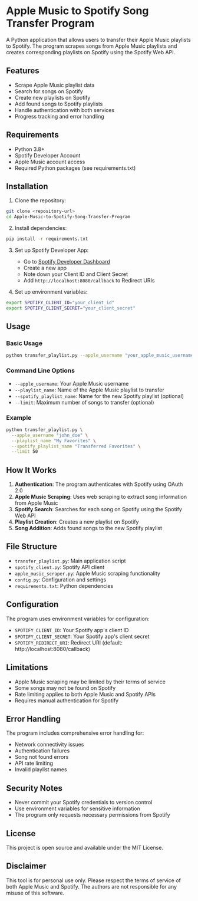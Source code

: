 # Apple Music to Spotify Song Transfer Program

A Python application that allows users to transfer their Apple Music playlists to Spotify. The program scrapes songs from Apple Music playlists and creates corresponding playlists on Spotify using the Spotify Web API.

## Features

- Scrape Apple Music playlist data
- Search for songs on Spotify
- Create new playlists on Spotify
- Add found songs to Spotify playlists
- Handle authentication with both services
- Progress tracking and error handling

## Requirements

- Python 3.8+
- Spotify Developer Account
- Apple Music account access
- Required Python packages (see requirements.txt)

## Installation

1. Clone the repository:
```bash
git clone <repository-url>
cd Apple-Music-to-Spotify-Song-Transfer-Program
```

2. Install dependencies:
```bash
pip install -r requirements.txt
```

3. Set up Spotify Developer App:
   - Go to [Spotify Developer Dashboard](https://developer.spotify.com/dashboard)
   - Create a new app
   - Note down your Client ID and Client Secret
   - Add `http://localhost:8080/callback` to Redirect URIs

4. Set up environment variables:
```bash
export SPOTIFY_CLIENT_ID="your_client_id"
export SPOTIFY_CLIENT_SECRET="your_client_secret"
```

## Usage

### Basic Usage

```bash
python transfer_playlist.py --apple_username "your_apple_music_username" --playlist_name "Your Playlist Name"
```

### Command Line Options

- `--apple_username`: Your Apple Music username
- `--playlist_name`: Name of the Apple Music playlist to transfer
- `--spotify_playlist_name`: Name for the new Spotify playlist (optional)
- `--limit`: Maximum number of songs to transfer (optional)

### Example

```bash
python transfer_playlist.py \
  --apple_username "john_doe" \
  --playlist_name "My Favorites" \
  --spotify_playlist_name "Transferred Favorites" \
  --limit 50
```

## How It Works

1. **Authentication**: The program authenticates with Spotify using OAuth 2.0
2. **Apple Music Scraping**: Uses web scraping to extract song information from Apple Music
3. **Spotify Search**: Searches for each song on Spotify using the Spotify Web API
4. **Playlist Creation**: Creates a new playlist on Spotify
5. **Song Addition**: Adds found songs to the new Spotify playlist

## File Structure

- `transfer_playlist.py`: Main application script
- `spotify_client.py`: Spotify API client
- `apple_music_scraper.py`: Apple Music scraping functionality
- `config.py`: Configuration and settings
- `requirements.txt`: Python dependencies

## Configuration

The program uses environment variables for configuration:

- `SPOTIFY_CLIENT_ID`: Your Spotify app's client ID
- `SPOTIFY_CLIENT_SECRET`: Your Spotify app's client secret
- `SPOTIFY_REDIRECT_URI`: Redirect URI (default: http://localhost:8080/callback)

## Limitations

- Apple Music scraping may be limited by their terms of service
- Some songs may not be found on Spotify
- Rate limiting applies to both Apple Music and Spotify APIs
- Requires manual authentication for Spotify

## Error Handling

The program includes comprehensive error handling for:
- Network connectivity issues
- Authentication failures
- Song not found errors
- API rate limiting
- Invalid playlist names

## Security Notes

- Never commit your Spotify credentials to version control
- Use environment variables for sensitive information
- The program only requests necessary permissions from Spotify

## License

This project is open source and available under the MIT License.

## Disclaimer

This tool is for personal use only. Please respect the terms of service of both Apple Music and Spotify. The authors are not responsible for any misuse of this software.

